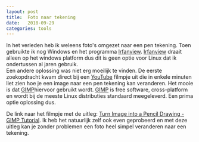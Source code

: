 ```yaml
---
layout: post
title:  Foto naar tekening
date:   2018-09-29
categories: tools
---
```

In het verleden heb ik weleens foto's omgezet naar een pen tekening. Toen gebruikte ik nog Windows en het programma [Irfanview](https://www.irfanview.com/). [Irfanview](https://www.irfanview.com/) draait alleen op het windows platform dus dit is geen optie voor Linux dat ik ondertussen al jaren gebruik.  
Een andere oplossing was niet erg moeilijk te vinden. De eerste zoekopdracht kwam direct bij een [YouTube](https://www.youtube.com) filmpje uit die in enkele minuten liet zien hoe je een image naar een pen tekening kan veranderen. Het mooie is dat [GIMP](https://www.gimp.org/)hiervoor gebruikt wordt. [GIMP](https://www.gimp.org/) is free software, cross-platform en wordt bij de meeste Linux distributies standaard meegeleverd. Een prima optie oplossing dus.   

De link naar het filmpje met de uitleg: [Turn Image into a Pencil Drawing - GIMP Tutorial](https://youtu.be/eLgsSN2MsMo).  Ik heb het natuurlijk zelf ook even geprobeerd en met deze uitleg kan je zonder problemen een foto heel simpel veranderen naar een tekening.
